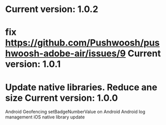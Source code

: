 Current version: 1.0.2
=========================
fix https://github.com/Pushwoosh/pushwoosh-adobe-air/issues/9
Current version: 1.0.1
=========================
Update native libraries. Reduce ane size
Current version: 1.0.0
=========================
Android Geofencing
setBadgeNumberValue on Android
Android log management
iOS native library update

